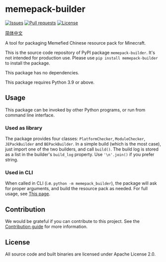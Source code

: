 # memepack-builder

[![Issues](https://img.shields.io/github/issues/Teahouse-Studios/memepack-builder?logo=github&style=flat-square)](https://github.com/Teahouse-Studios/memepack-builder/issues)    [![Pull requests](https://img.shields.io/github/issues-pr/Teahouse-Studios/memepack-builder?logo=github&style=flat-square)](https://github.com/Teahouse-Studios/memepack-builder/pulls)    [![License](https://img.shields.io/static/v1?label=License&message=Apache-2.0&color=db2331&style=flat-square&logo=apache)](http://www.apache.org/licenses/LICENSE-2.0)

[简体中文](/README.zh-hans.md)

A tool for packaging Memefied Chinese resource pack for Minecraft.

This is the source code repository of PyPI package `memepack-builder`. It's not intended for production use. Please use `pip install memepack-builder` to install the package.

This package has no dependencies.

This package requires Python 3.9 or above.

## Usage

This package can be invoked by other Python programs, or run from command line interface.

### Used as library

The package provides four classes: `PlatformChecker`, `ModuleChecker`, `JEPackBuilder` and `BEPackBuilder`. In a simple build (which is the most case), just import one of the two builders, and call `build()`. The build log is stored as a list in the builder's `build_log` property. Use `'\n'.join()` if you prefer string.

### Used in CLI

When called in CLI (i.e. `python -m memepack_builder`), the package will ask for proper arguments, and build the resource pack as needed. For full usage, see [This page](/CLI_Manual.md).

## Contribution

We would be grateful if you can contribute to this project. See the [Contribution guide](/CONTRIBUTING.md) for more information.

## License

All source code and built binaries are licensed under Apache License 2.0.
